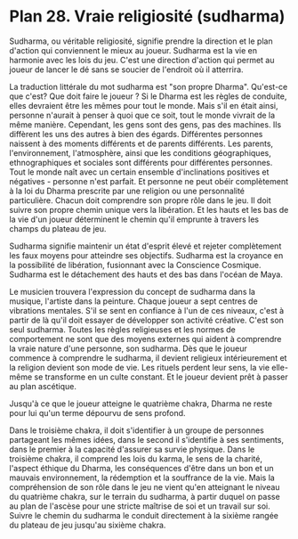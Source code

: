 # Plan 28. Vraie religiosité (sudharma)

Sudharma, ou véritable religiosité, signifie prendre la direction et le plan d'action qui conviennent le mieux au joueur. Sudharma est la vie en harmonie avec les lois du jeu. C'est une direction d'action qui permet au joueur de lancer le dé sans se soucier de l'endroit où il atterrira.

La traduction littérale du mot sudharma est "son propre Dharma". Qu'est-ce que c'est? Que doit faire le joueur ? Si le Dharma est les règles de conduite, elles devraient être les mêmes pour tout le monde. Mais s'il en était ainsi, personne n'aurait à penser à quoi que ce soit, tout le monde vivrait de la même manière. Cependant, les gens sont des gens, pas des machines. Ils diffèrent les uns des autres à bien des égards. Différentes personnes naissent à des moments différents et de parents différents. Les parents, l'environnement, l'atmosphère, ainsi que les conditions géographiques, ethnographiques et sociales sont différents pour différentes personnes. Tout le monde naît avec un certain ensemble d'inclinations positives et négatives - personne n'est parfait. Et personne ne peut obéir complètement à la loi du Dharma prescrite par une religion ou une personnalité particulière. Chacun doit comprendre son propre rôle dans le jeu. Il doit suivre son propre chemin unique vers la libération. Et les hauts et les bas de la vie d'un joueur déterminent le chemin qu'il emprunte à travers les champs du plateau de jeu.

Sudharma signifie maintenir un état d'esprit élevé et rejeter complètement les faux moyens pour atteindre ses objectifs. Sudharma est la croyance en la possibilité de libération, fusionnant avec la Conscience Cosmique. Sudharma est le détachement des hauts et des bas dans l'océan de Maya.

Le musicien trouvera l'expression du concept de sudharma dans la musique, l'artiste dans la peinture. Chaque joueur a sept centres de vibrations mentales. S'il se sent en confiance à l'un de ces niveaux, c'est à partir de là qu'il doit essayer de développer son activité créative. C'est son seul sudharma. Toutes les règles religieuses et les normes de comportement ne sont que des moyens externes qui aident à comprendre la vraie nature d'une personne, son sudharma. Dès que le joueur commence à comprendre le sudharma, il devient religieux intérieurement et la religion devient son mode de vie. Les rituels perdent leur sens, la vie elle-même se transforme en un culte constant. Et le joueur devient prêt à passer au plan ascétique.

Jusqu'à ce que le joueur atteigne le quatrième chakra, Dharma ne reste pour lui qu'un terme dépourvu de sens profond.

Dans le troisième chakra, il doit s'identifier à un groupe de personnes partageant les mêmes idées, dans le second il s'identifie à ses sentiments, dans le premier à la capacité d'assurer sa survie physique. Dans le troisième chakra, il comprend les lois du karma, le sens de la charité, l'aspect éthique du Dharma, les conséquences d'être dans un bon et un mauvais environnement, la rédemption et la souffrance de la vie. Mais la compréhension de son rôle dans le jeu ne vient qu'en atteignant le niveau du quatrième chakra, sur le terrain du sudharma, à partir duquel on passe au plan de l'ascèse pour une stricte maîtrise de soi et un travail sur soi. Suivre le chemin du sudharma le conduit directement à la sixième rangée du plateau de jeu jusqu'au sixième chakra.
